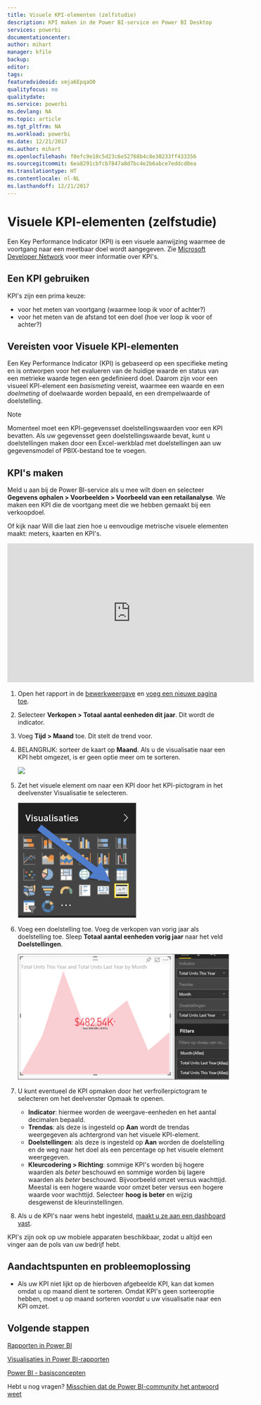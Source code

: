 ```yaml
---
title: Visuele KPI-elementen (zelfstudie)
description: KPI maken in de Power BI-service en Power BI Desktop
services: powerbi
documentationcenter: 
author: mihart
manager: kfile
backup: 
editor: 
tags: 
featuredvideoid: xmja6EpqaO0
qualityfocus: no
qualitydate: 
ms.service: powerbi
ms.devlang: NA
ms.topic: article
ms.tgt_pltfrm: NA
ms.workload: powerbi
ms.date: 12/21/2017
ms.author: mihart
ms.openlocfilehash: f0efc9e18c5d23c6e52768b4c8e30233ff433356
ms.sourcegitcommit: 6ea8291cbfcb7847a8d7bc4e2b6abce7eddcd0ea
ms.translationtype: HT
ms.contentlocale: nl-NL
ms.lasthandoff: 12/21/2017
---
```

# <a name="kpi-visuals-tutorial"></a>Visuele KPI-elementen (zelfstudie)
Een Key Performance Indicator (KPI) is een visuele aanwijzing waarmee de voortgang naar een meetbaar doel wordt aangegeven. Zie [Microsoft Developer Network](https://msdn.microsoft.com/library/hh272050) voor meer informatie over KPI's.

## <a name="when-to-use-a-kpi"></a>Een KPI gebruiken
KPI's zijn een prima keuze:

* voor het meten van voortgang (waarmee loop ik voor of achter?)
* voor het meten van de afstand tot een doel (hoe ver loop ik voor of achter?)   

## <a name="kpi-visual-requirements"></a>Vereisten voor Visuele KPI-elementen
Een Key Performance Indicator (KPI) is gebaseerd op een specifieke meting en is ontworpen voor het evalueren van de huidige waarde en status van een metrieke waarde tegen een gedefinieerd doel. Daarom zijn voor een visueel KPI-element een *basismeting* vereist, waarmee een waarde en een *doelmeting* of doelwaarde worden bepaald, en een drempelwaarde of doelstelling.

> [!NOTE]
> Momenteel moet een KPI-gegevensset doelstellingswaarden voor een KPI bevatten. Als uw gegevensset geen doelstellingswaarde bevat, kunt u doelstellingen maken door een Excel-werkblad met doelstellingen aan uw gegevensmodel of PBIX-bestand toe te voegen.
> 
> 

## <a name="how-to-create-a-kpi"></a>KPI's maken
Meld u aan bij de Power BI-service als u mee wilt doen en selecteer **Gegevens ophalen > Voorbeelden > Voorbeeld van een retailanalyse**. We maken een KPI die de voortgang meet die we hebben gemaakt bij een verkoopdoel.

Of kijk naar Will die laat zien hoe u eenvoudige metrische visuele elementen maakt: meters, kaarten en KPI's.

<iframe width="560" height="315" src="https://www.youtube.com/embed/xmja6EpqaO0?list=PL1N57mwBHtN0JFoKSR0n-tBkUJHeMP2cP" frameborder="0" allowfullscreen></iframe>

1. Open het rapport in de [bewerkweergave](service-reading-view-and-editing-view.md) en [voeg een nieuwe pagina toe](power-bi-report-add-page.md).    
2. Selecteer **Verkopen > Totaal aantal eenheden dit jaar**.  Dit wordt de indicator.
3. Voeg **Tijd > Maand** toe.  Dit stelt de trend voor.
4. BELANGRIJK: sorteer de kaart op **Maand**. Als u de visualisatie naar een KPI hebt omgezet, is er geen optie meer om te sorteren.

    ![](media/power-bi-visualization-kpi/power-bi-sort-by-month.png)
5. Zet het visuele element om naar een KPI door het KPI-pictogram in het deelvenster Visualisatie te selecteren.
   
    ![](media/power-bi-visualization-kpi/power-bi-kpi-icon.png)
6. Voeg een doelstelling toe. Voeg de verkopen van vorig jaar als doelstelling toe. Sleep **Totaal aantal eenheden vorig jaar** naar het veld **Doelstellingen**.
   
    ![](media/power-bi-visualization-kpi/power-bi-kpi.png)
7. U kunt eventueel de KPI opmaken door het verfrollerpictogram te selecteren om het deelvenster Opmaak te openen.
   
   * **Indicator**: hiermee worden de weergave-eenheden en het aantal decimalen bepaald.
   * **Trendas**: als deze is ingesteld op **Aan** wordt de trendas weergegeven als achtergrond van het visuele KPI-element.  
   * **Doelstellingen**: als deze is ingesteld op **Aan** worden de doelstelling en de weg naar het doel als een percentage op het visuele element weergegeven.
   * **Kleurcodering > Richting**: sommige KPI's worden bij hogere waarden als *beter* beschouwd en sommige worden bij lagere waarden als *beter* beschouwd. Bijvoorbeeld omzet versus wachttijd. Meestal is een hogere waarde voor omzet beter versus een hogere waarde voor wachttijd. Selecteer **hoog is beter** en wijzig desgewenst de kleurinstellingen.

1. Als u de KPI's naar wens hebt ingesteld, [maakt u ze aan een dashboard vast](service-dashboard-pin-tile-from-report.md).

KPI's zijn ook op uw mobiele apparaten beschikbaar, zodat u altijd een vinger aan de pols van uw bedrijf hebt.

## <a name="considerations-and-troubleshooting"></a>Aandachtspunten en probleemoplossing
* Als uw KPI niet lijkt op de hierboven afgebeelde KPI, kan dat komen omdat u op maand dient te sorteren. Omdat KPI's geen sorteeroptie hebben, moet u op maand sorteren *voordat* u uw visualisatie naar een KPI omzet.

## <a name="next-steps"></a>Volgende stappen
[Rapporten in Power BI](service-reports.md)

[Visualisaties in Power BI-rapporten](power-bi-report-visualizations.md)

[Power BI - basisconcepten](service-basic-concepts.md)

Hebt u nog vragen? [Misschien dat de Power BI-community het antwoord weet](http://community.powerbi.com/)

